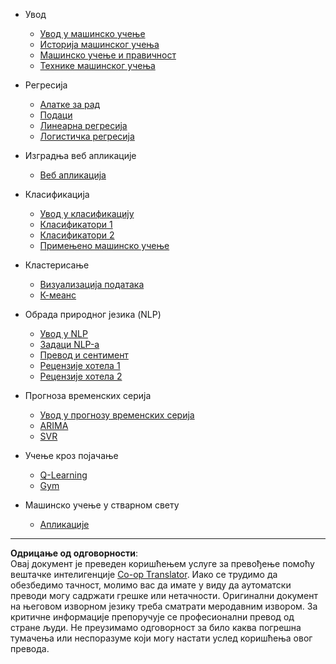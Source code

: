 <!--
CO_OP_TRANSLATOR_METADATA:
{
  "original_hash": "68dd06c685f6ce840e0acfa313352e7c",
  "translation_date": "2025-09-05T12:21:55+00:00",
  "source_file": "docs/_sidebar.md",
  "language_code": "sr"
}
-->
- Увод
  - [Увод у машинско учење](../1-Introduction/1-intro-to-ML/README.md)
  - [Историја машинског учења](../1-Introduction/2-history-of-ML/README.md)
  - [Машинско учење и правичност](../1-Introduction/3-fairness/README.md)
  - [Технике машинског учења](../1-Introduction/4-techniques-of-ML/README.md)

- Регресија
  - [Алатке за рад](../2-Regression/1-Tools/README.md)
  - [Подаци](../2-Regression/2-Data/README.md)
  - [Линеарна регресија](../2-Regression/3-Linear/README.md)
  - [Логистичка регресија](../2-Regression/4-Logistic/README.md)

- Изградња веб апликације
  - [Веб апликација](../3-Web-App/1-Web-App/README.md)

- Класификација
  - [Увод у класификацију](../4-Classification/1-Introduction/README.md)
  - [Класификатори 1](../4-Classification/2-Classifiers-1/README.md)
  - [Класификатори 2](../4-Classification/3-Classifiers-2/README.md)
  - [Примењено машинско учење](../4-Classification/4-Applied/README.md)

- Кластерисање
  - [Визуализација података](../5-Clustering/1-Visualize/README.md)
  - [К-меанс](../5-Clustering/2-K-Means/README.md)

- Обрада природног језика (NLP)
  - [Увод у NLP](../6-NLP/1-Introduction-to-NLP/README.md)
  - [Задаци NLP-а](../6-NLP/2-Tasks/README.md)
  - [Превод и сентимент](../6-NLP/3-Translation-Sentiment/README.md)
  - [Рецензије хотела 1](../6-NLP/4-Hotel-Reviews-1/README.md)
  - [Рецензије хотела 2](../6-NLP/5-Hotel-Reviews-2/README.md)

- Прогноза временских серија
  - [Увод у прогнозу временских серија](../7-TimeSeries/1-Introduction/README.md)
  - [ARIMA](../7-TimeSeries/2-ARIMA/README.md)
  - [SVR](../7-TimeSeries/3-SVR/README.md)

- Учење кроз појачање
  - [Q-Learning](../8-Reinforcement/1-QLearning/README.md)
  - [Gym](../8-Reinforcement/2-Gym/README.md)

- Машинско учење у стварном свету
  - [Апликације](../9-Real-World/1-Applications/README.md)

---

**Одрицање од одговорности**:  
Овај документ је преведен коришћењем услуге за превођење помоћу вештачке интелигенције [Co-op Translator](https://github.com/Azure/co-op-translator). Иако се трудимо да обезбедимо тачност, молимо вас да имате у виду да аутоматски преводи могу садржати грешке или нетачности. Оригинални документ на његовом изворном језику треба сматрати меродавним извором. За критичне информације препоручује се професионални превод од стране људи. Не преузимамо одговорност за било каква погрешна тумачења или неспоразуме који могу настати услед коришћења овог превода.